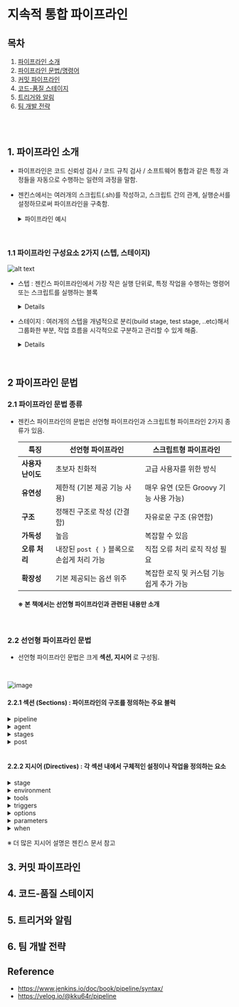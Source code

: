 # 지속적 통합 파이프라인

## 목차
1. [파이프라인 소개](#1.-파이프라인-소개)
2. [파이프라인 문법/명령어](#2.-파이프라인-문법/명령어)
3. [커밋 파이프라인](#3.-커밋-파이프라인)
4. [코드-품질 스테이지](#4.-코드-품질-스테이지)
5. [트리거와 알림](#5.-트리거와-알림)
6. [팀 개발 전략](#6.-팀-개발-전략)

</br>
</br>



## 1. 파이프라인 소개
+ 파이프라인은 코드 신뢰성 검사 / 코드 규칙 검사 / 소프트웨어 통합과 같은 특정 과정들을 자동으로 수행하는 일련의 과정을 말함.
+ 젠킨스에서는 여러개의 스크립트(.sh)를 작성하고, 스크립트 간의 관계, 실행순서를 설정하므로써 파이프라인을 구축함.

    <details>
    <summary>파이프라인 예시</summary>

    ```
    pipeline {
        agent any
        stages {
            stage('Build') {
                steps {
                    sh './build.sh'  
                }
            }
            stage('Test') {
                steps {
                    sh './test.sh'
                }
            }
            stage('Deploy') {
                when {
                    expression { return currentBuild.result == 'SUCCESS' }
                }
                steps {
                    // 배포 스크립트 실행
                    sh './deploy.sh'
                }
            }
        }
        post {
            always {
                echo '파이프라인 완료.'
            }
            failure {
                echo '파이프라인 실패. 로그 확인 필요.'
            }
        }
    }
    ```

    </details>

</br>

### 1.1 파이프라인 구성요소 2가지 (스텝, 스테이지)

![alt text](https://www.oreilly.com/api/v2/epubs/9781787125230/files/assets/c00ca06b-1734-4506-8f42-ba8045b25db0.png)


+ 스텝 : 젠킨스 파이프라인에서 가장 작은 실행 단위로, 특정 작업을 수행하는 명령어 또는 스크립트를 실행하는 블록


    <details>

    ```
    steps {
        sh 'npm install'
        sh 'npm test'
    }
    ```

    </details>


+ 스테이지 : 여러개의 스텝을 개념적으로 분리(build stage, test stage, ..etc)해서 그룹화한 부분, 작업 흐름을 시각적으로 구분하고 관리할 수 있게 해줌.

    <details>

    ```
    stages {
        stage('Build') {
            steps {
                sh 'mvn clean install'
            }
        }
        stage('Test') {
            steps {
                sh 'mvn test'
            }
        }
    }
    ```

</details>

</br>

## 2 파이프라인 문법


### 2.1 파이프라인 문법 종류
+ 젠킨스 파이프라인의 문법은 선언형 파이프라인과 스크립트형 파이프라인 2가지 종류가 있음.

    | 특징             | 선언형 파이프라인                        | 스크립트형 파이프라인                     |
    |------------------|----------------------------------------|----------------------------------------|
    | **사용자 난이도** | 초보자 친화적                           | 고급 사용자를 위한 방식                    |
    | **유연성**        | 제한적 (기본 제공 기능 사용)              | 매우 유연 (모든 Groovy 기능 사용 가능)      |
    | **구조**          | 정해진 구조로 작성 (간결함)              | 자유로운 구조 (유연함)                    |
    | **가독성**        | 높음                                   | 복잡할 수 있음                          |
    | **오류 처리**     | 내장된 `post { }` 블록으로 손쉽게 처리 가능 | 직접 오류 처리 로직 작성 필요                |
    | **확장성**        | 기본 제공되는 옵션 위주                  | 복잡한 로직 및 커스텀 기능 쉽게 추가 가능     |
    #### ※ 본 책에서는 선언형 파이프라인과 관련된 내용만 소개

</br>

### 2.2 선언형 파이프라인 문법
+ 선언형 파이프라인 문법은 크게 <b> 섹션, 지시어 </b>로 구성됨. 
</br>

![image](https://velog.velcdn.com/images/kku64r/post/61b4db0c-fb3c-42cf-a176-05f5f6201aac/image.PNG)

#### 2.2.1 섹션 (Sections) : 파이프라인의 구조를 정의하는 주요 블럭

<details>
<summary>pipeline</summary>

+ 빌드를 수행할 환경 (remote, docker )
+ 파이프라인의 전체 구조를 감싸는 최상위 블록
+ 파이프라인을 정의하기 위해서는 반드시 pipeline을 선언해야함.


</details>

<details>
<summary>agent</summary>

+ 빌드를 수행할 대상을 정의하는 블록
+ 파이프라인 블록 최상단에 정의해야 함.

#### Parameters
| 파라미터    | 설명                                           | 예시                          |
|------------|------------------------------------------------|------------------------------|
| any        | 사용가능한 어떤 agent에서도 실행될 수 있음        | `agent any`                  |
| none       | 파이프라인을 실행하는 동안 어떤 global agent도 할당되지 않음 | `agent none`                 |
| label      | 제공된 label을 이용해 파이프라인 실행            | `agent {label 'example'}`     |
| node       | label과 유사. 추가적인 옵션 추가 가능             | `agent {node {label 'example'}}` |
| docker     | 도커 기반 파이프라인 제공                        |                      |
| dockerfile | 도커파일 기반 파이프라인 제공                    | 


</details>

<details>
<summary>stages</summary>

+ 여러 단계(stage)를 포함하는 블록, 각 단계는 독립적인 작업을 수행

</details>

<details>
<summary>post</summary>

+ 파이프라인이나 stage에서 조건부로 사용할 수 있는 하나의 섹션

always: 항상 실행
changed: 현재 빌드의 상태가 이번 빌드의 상태와 달라졌다면 실행
success: 현재 빌드가 성공했다면 실행
failure: 현재 빌드가 실패했다면 실행
unstable: 현재 빌드의 상태가 불안하다면 실행

</details>

</br>

#### 2.2.2 지시어 (Directives) : 각 섹션 내에서 구체적인 설정이나 작업을 정의하는 요소

<details>
<summary>stage</summary>

+ step을 논리적으로 그룹화한 부분, 젠킨스 수행 시 시각화됨.

</details>

<details>
<summary>environment</summary>

+ 파이프라인 환경 변수를 설정할 수 있는 디렉티브이다.

```
pipeline {
    agent any
    environment { 
        CC = 'clang'
    }
    stages {
        stage('Example') {
            environment { 
                AN_ACCESS_KEY = credentials('my-predefined-secret-text') 
            }
            steps {
                sh 'printenv'
            }
        }
    }
}
```

</details>

<details>
<summary>tools</summary>

+ 파이프라인 빌드 시 필요한 도구들을 참조할 수 있는 디렉티브이다.

```
pipeline {
    agent any
    tools {
        maven 'apache-maven-3.0.1' 
    }
    stages {
        stage('Example') {
            steps {
                sh 'mvn --version'
            }
        }
    }
}
```

</details>

<details>
<summary>triggers</summary>

+ 어떤 종류의 트리거가 파이프라인의 빌드를 시작시킬 수 있는지 지정하는 디렉티브이다.

```
pipeline {
    agent any
    triggers {
        cron('H */4 * * 1-5')
    }
    stages {
        stage('Example') {
            steps {
                echo 'Hello World'
            }
        }
    }
}
```

</details>

<details>
<summary>options</summary>

+ 파이프라인 블록 안에서 한 번만 정의할 수 있음. 옵션을 선택적으로 포함한다.

```
pipeline {
    agent any
    options {
        timeout(time: 1, unit: 'HOURS') 
    }
    stages {
        stage('Example') {
            steps {
                echo 'Hello World'
            }
        }
    }
}
```

</details>

<details>
<summary>parameters</summary>

+ 매개변수를 지정함. 지정된 매개변수는 사용자 혹은 API 호출을 통해 입력됨.
+ 파라미터 호출 방식 : params.매개변수명
```
pipeline {
    agent any
    parameters {
        string(name: 'PERSON', defaultValue: 'Mr Jenkins', description: 'Who should I say hello to?')
        text(name: 'BIOGRAPHY', defaultValue: '', description: 'Enter some information about the person')
        booleanParam(name: 'TOGGLE', defaultValue: true, description: 'Toggle this value')
        choice(name: 'CHOICE', choices: ['One', 'Two', 'Three'], description: 'Pick something')
        password(name: 'PASSWORD', defaultValue: 'SECRET', description: 'Enter a password')
    }
    stages {
        stage('Example') {
            steps {
                echo "Hello ${params.PERSON}"
                echo "Biography: ${params.BIOGRAPHY}"
                echo "Toggle: ${params.TOGGLE}"
                echo "Choice: ${params.CHOICE}"
                echo "Password: ${params.PASSWORD}"
            }
        }
    }
}
```

</details>

<details>
<summary>when</summary>

+ 스테이지가 실행될 조건을 정의

```
pipeline {
    agent any

    stages {
        stage('Build') {
            steps {
                echo 'Building...'
            }
        }
        
        stage('Test') {
            when {
                branch 'master'
            }
            steps {
                echo 'Testing on master branch...'
            }
        }

        stage('Deploy') {
            when {
                expression {
                    return env.BRANCH_NAME == 'release'
                }
            }
            steps {
                echo 'Deploying...'
            }
        }
    }
}
```

</details>

※ 더 많은 지시어 설명은 젠킨스 문서 참고

## 3. 커밋 파이프라인



## 4. 코드-품질 스테이지

## 5. 트리거와 알림

## 6. 팀 개발 전략

## Reference
+ https://www.jenkins.io/doc/book/pipeline/syntax/
+ https://velog.io/@kku64r/pipeline

